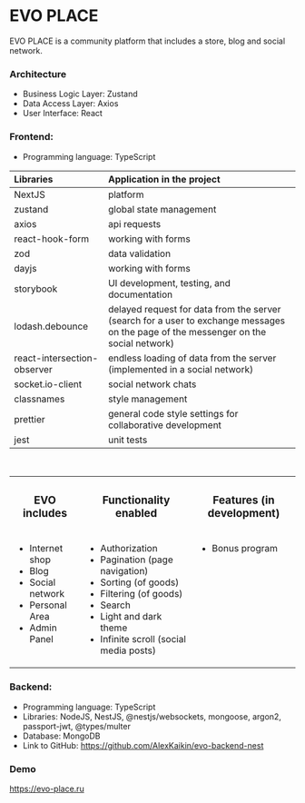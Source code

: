 <h1>EVO PLACE</h1>

<p>EVO PLACE is a community platform that includes a store, blog and social network.</p>

<h3>Architecture</h3>
<ul>
    <li>Business Logic Layer: Zustand</li>
    <li>Data Access Layer: Axios</li>
    <li>User Interface: React</li>
</ul>

<h3>Frontend:</h3>
<ul>
    <li>Programming language: TypeScript</li>
</ul>

| Libraries | Application in the project |
| :------------- |:-------------|
| NextJS | platform |
| zustand | global state management |
| axios | api requests |
| react-hook-form | working with forms |
| zod | data validation |
| dayjs | working with forms |
| storybook | UI development, testing, and documentation |
| lodash.debounce | delayed request for data from the server (search for a user to exchange messages on the page of the messenger on the social network) |
| react-intersection-observer | endless loading of data from the server (implemented in a social network) |
| socket.io-client | social network chats |
| classnames | style management |
| prettier | general code style settings for collaborative development |
| jest | unit tests |

<br />

<table>
    <tr><th><h3>EVO includes</h3></th><th><h3>Functionality enabled</h3></th><th><h3>Features (in development)</h3></th></tr>
    <tr><td valign="top"><ul>
    <li>Internet shop</li>
    <li>Blog</li>
    <li>Social network</li>
    <li>Personal Area</li>
    <li>Admin Panel</li>
</ul></td><td valign="top"><ul>
    <li>Authorization</li>
    <li>Pagination (page navigation)</li>
    <li>Sorting (of goods) </li>
    <li>Filtering (of goods) </li>
    <li>Search</li>
    <li>Light and dark theme</li>
    <li>Infinite scroll (social media posts)</li>
</ul></td><td valign="top"><ul>
    <li>Bonus program</li>
</ul></td></tr>
</table>

<h3>Backend:</h3>
<ul>
    <li>Programming language: TypeScript</li>
    <li>Libraries: NodeJS, NestJS, @nestjs/websockets, mongoose, argon2, passport-jwt,  @types/multer</li>
    <li>Database: MongoDB</li>
    <li>Link to GitHub: <a href="https://github.com/AlexKaikin/evo-backend-nest" target="_blank">https://github.com/AlexKaikin/evo-backend-nest</a></li>
</ul>


<h3>Demo</h3>
<a href="https://evo-place.ru" target="_blank">https://evo-place.ru</a>